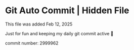 # Git Auto Commit | Hidden File

This file was added Feb 12, 2025

Just for fun and keeping my daily git commit active 🤪

commit number: 2999962
